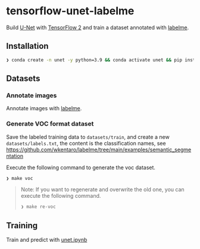 # tensorflow-unet-labelme

Build [U-Net](https://arxiv.org/abs/1505.04597) with [TensorFlow 2](https://www.tensorflow.org/) and train a dataset annotated with [labelme](https://github.com/wkentaro/labelme).

## Installation

```sh
❯ conda create -n unet -y python=3.9 && conda activate unet && pip install -r requirements.txt
```

## Datasets

### Annotate images

Annotate images with [labelme](https://github.com/wkentaro/labelme).

### Generate VOC format dataset

Save the labeled training data to `datasets/train`, and create a new `datasets/labels.txt`, the content is the classification names, see <https://github.com/wkentaro/labelme/tree/main/examples/semantic_segmentation>

Execute the following command to generate the voc dataset.

```sh
❯ make voc
```

> Note: If you want to regenerate and overwrite the old one, you can execute the following command.
>
> ```sh
> ❯ make re-voc
> ```

## Training

Train and predict with [unet.ipynb](./unet.ipynb)
